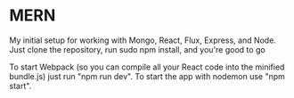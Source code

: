 # MERN
My initial setup for working with Mongo, React, Flux, Express, and Node. Just clone the repository, run sudo npm install, and you're good to go

To start Webpack (so you can compile all your React code into the minified bundle.js) just run "npm run dev".
To start the app with nodemon use "npm start".

